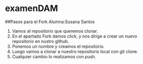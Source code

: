 # examenDAM
##Pasos para el Fork
Alumna:Susana Santos

1. Vamos al repositorio que queremos clonar.
2. En el apartado Fork damos click, y nos dirige a crear un nuevo repositorio en nustro github.
3. Ponemos un nombre y creamos el repositorio.
4. Luego vamos a clonar a nuestro repositorio local con git clone.
5. Cualquier cambio lo realizamos con push.
